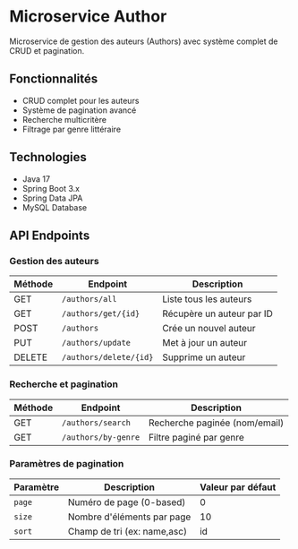# Microservice Author
Microservice de gestion des auteurs (Authors) avec système complet de CRUD et pagination.

## Fonctionnalités
- CRUD complet pour les auteurs
- Système de pagination avancé
- Recherche multicritère
- Filtrage par genre littéraire

## Technologies
- Java 17
- Spring Boot 3.x
- Spring Data JPA
- MySQL Database

## API Endpoints

### Gestion des auteurs
| Méthode | Endpoint               | Description                     |
|---------|------------------------|---------------------------------|
| GET     | `/authors/all`         | Liste tous les auteurs          |
| GET     | `/authors/get/{id}`    | Récupère un auteur par ID       |
| POST    | `/authors`             | Crée un nouvel auteur           |
| PUT     | `/authors/update`      | Met à jour un auteur            |
| DELETE  | `/authors/delete/{id}` | Supprime un auteur              |

### Recherche et pagination
| Méthode | Endpoint               | Description                     |
|---------|------------------------|---------------------------------|
| GET     | `/authors/search`      | Recherche paginée (nom/email)   |
| GET     | `/authors/by-genre`    | Filtre paginé par genre         |

### Paramètres de pagination
| Paramètre  | Description                          | Valeur par défaut |
|------------|--------------------------------------|------------------|
| `page`     | Numéro de page (0-based)             | 0                |
| `size`     | Nombre d'éléments par page           | 10               |
| `sort`     | Champ de tri (ex: name,asc)          | id               |
